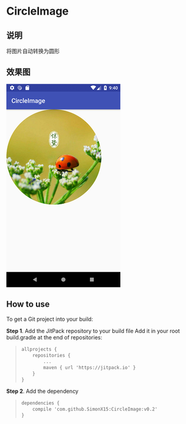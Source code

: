 # CircleImage

## 说明
将图片自动转换为圆形

## 效果图
 ![](imgs/img_show.png)

## How to use
To get a Git project into your build:

**Step 1**. Add the JitPack repository to your build file
Add it in your root build.gradle at the end of repositories:
>     allprojects {
>         repositories {
>             ...
>             maven { url 'https://jitpack.io' }
>         }
>     }

**Step 2**. Add the dependency
>     dependencies {
>         compile 'com.github.SimonX15:CircleImage:v0.2'
>     }